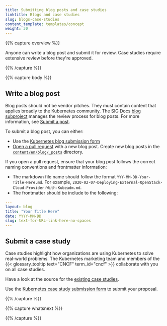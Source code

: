 ```yaml
---
title: Submitting blog posts and case studies
linktitle: Blogs and case studies
slug: blogs-case-studies
content_template: templates/concept
weight: 30
---
```



{{% capture overview %}}

Anyone can write a blog post and submit it for review.
Case studies require extensive review before they're approved.


{{% /capture %}}

{{% capture body %}}

## Write a blog post

Blog posts should not be
vendor pitches. They must contain content that applies broadly to
the Kubernetes community. The SIG Docs [blog subproject](https://github.com/kubernetes/community/tree/master/sig-docs/blog-subproject) manages the review process for blog posts. For more information, see [Submit a post](https://github.com/kubernetes/community/tree/master/sig-docs/blog-subproject#submit-a-post).

To submit a blog post, you can either:

- Use the
[Kubernetes blog submission form](https://docs.google.com/forms/d/e/1FAIpQLSdMpMoSIrhte5omZbTE7nB84qcGBy8XnnXhDFoW0h7p2zwXrw/viewform)
- [Open a pull request](/docs/contribute/new-content/new-content/#fork-the-repo) with a new blog post. Create new blog posts in the [`content/en/blog/_posts`](https://github.com/kubernetes/website/tree/master/content/en/blog/_posts) directory.

If you open a pull request, ensure that your blog post follows the correct naming conventions and frontmatter information:

- The markdown file name should follow the format `YYY-MM-DD-Your-Title-Here.md`. For example, `2020-02-07-Deploying-External-OpenStack-Cloud-Provider-With-Kubeadm.md`.
- The frontmatter should be include to the following:

```yaml
---
layout: blog
title: "Your Title Here"
date: YYYY-MM-DD
slug: text-for-URL-link-here-no-spaces
---
```

## Submit a case study

Case studies highlight how organizations are using Kubernetes to solve
real-world problems. The Kubernetes marketing team and members of the {{< glossary_tooltip text="CNCF" term_id="cncf" >}} collaborate with you on all case studies.

Have a look at the source for the
[existing case studies](https://github.com/kubernetes/website/tree/master/content/en/case-studies).

Use the [Kubernetes case study submission form](https://www.cncf.io/people/end-user-community/)
to submit your proposal.

{{% /capture %}}

{{% capture whatsnext %}}

{{% /capture %}}
